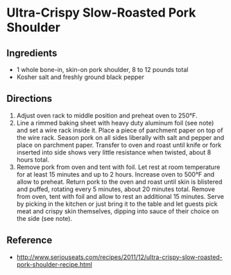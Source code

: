 # Ultra-Crispy Slow-Roasted Pork Shoulder

## Ingredients
* 1 whole bone-in, skin-on pork shoulder, 8 to 12 pounds total
* Kosher salt and freshly ground black pepper

## Directions
1. Adjust oven rack to middle position and preheat oven to 250°F.
2. Line a rimmed baking sheet with heavy duty aluminum foil (see note) and set a wire rack inside it. Place a piece of parchment paper on top of the wire rack. Season pork on all sides liberally with salt and pepper and place on parchment paper. Transfer to oven and roast until knife or fork inserted into side shows very little resistance when twisted, about 8 hours total.
3. Remove pork from oven and tent with foil. Let rest at room temperature for at least 15 minutes and up to 2 hours. Increase oven to 500°F and allow to preheat. Return pork to the oven and roast until skin is blistered and puffed, rotating every 5 minutes, about 20 minutes total. Remove from oven, tent with foil and allow to rest an additional 15 minutes. Serve by picking in the kitchen or just bring it to the table and let guests pick meat and crispy skin themselves, dipping into sauce of their choice on the side (see note).

## Reference
* <http://www.seriouseats.com/recipes/2011/12/ultra-crispy-slow-roasted-pork-shoulder-recipe.html>
